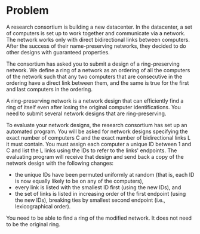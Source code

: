 # Problem

A research consortium is building a new datacenter. In the datacenter, a set of computers is set up to work together and communicate via a network. The network works only with direct bidirectional links between computers. After the success of their name-preserving networks, they decided to do other designs with guaranteed properties.

The consortium has asked you to submit a design of a ring-preserving network. We define a ring of a network as an ordering of all the computers of the network such that any two computers that are consecutive in the ordering have a direct link between them, and the same is true for the first and last computers in the ordering.

A ring-preserving network is a network design that can efficiently find a ring of itself even after losing the original computer identifications. You need to submit several network designs that are ring-preserving.

To evaluate your network designs, the research consortium has set up an automated program. You will be asked for network designs specifying the exact number of computers C and the exact number of bidirectional links L it must contain. You must assign each computer a unique ID between 1 and C and list the L links using the IDs to refer to the links' endpoints. The evaluating program will receive that design and send back a copy of the network design with the following changes:

- the unique IDs have been permuted uniformly at random (that is, each ID is now equally likely to be on any of the computers),
- every link is listed with the smallest ID first (using the new IDs), and
- the set of links is listed in increasing order of the first endpoint (using the new IDs), breaking ties by smallest second endpoint (i.e., lexicographical order).

You need to be able to find a ring of the modified network. It does not need to be the original ring.
